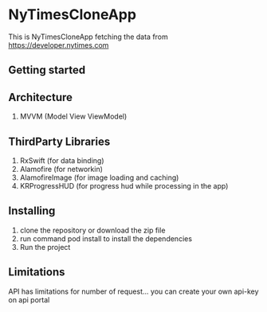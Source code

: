 # NyTimesCloneApp
This is NyTimesCloneApp
fetching the data from https://developer.nytimes.com

## Getting started

## Architecture
1. MVVM (Model View ViewModel)

## ThirdParty Libraries
1. RxSwift (for data binding)
2. Alamofire (for networkin)
3. AlamofireImage (for image loading and caching)
4. KRProgressHUD (for progress hud while processing in the app)

## Installing
1. clone the repository or download the zip file
2. run command pod install to install the dependencies
3. Run the project

## Limitations
API has limitations for number of request... you can create your own api-key on api portal

